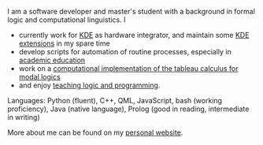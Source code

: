 I am a software developer and master's student with a background in formal logic and computational linguistics. I
- currently work for [KDE](https://github.com/search?o=desc&p=1&q=org%3AKDE+author%3Anclarius&s=committer-date&type=Commits) as hardware integrator, and maintain some [KDE extensions](https://www.pling.com/u/nclarius) in my spare time
- develop scripts for automation of routine processes, especially in [academic education](https://github.com/nclarius/pyGrade)
- work on a [computational implementation of the tableau calculus for modal logics](https://github.com/nclarius/pyPL)
- and enjoy [teaching logic and programming](https://nclarius.github.io/#sec-teaching).

Languages: Python (fluent), C++, QML, JavaScript, bash (working proficiency), Java (native language), Prolog (good in reading, intermediate in writing)

More about me can be found on my [personal website](https://nclarius.github.io).
